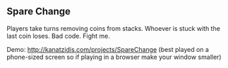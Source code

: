 ## Spare Change

Players take turns removing coins from stacks. Whoever is stuck with the last coin loses. Bad code. Fight me.

Demo: http://kanatzidis.com/projects/SpareChange (best played on a phone-sized screen so if playing in a browser make your window smaller)
